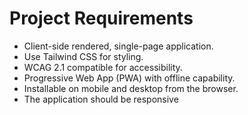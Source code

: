 # Project Requirements
- Client-side rendered, single-page application.
- Use Tailwind CSS for styling.
- WCAG 2.1 compatible for accessibility.
- Progressive Web App (PWA) with offline capability.
- Installable on mobile and desktop from the browser.
- The application should be responsive